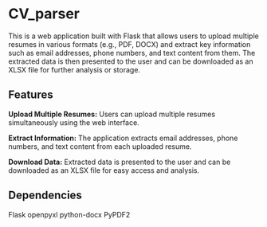 # CV_parser

This is a web application built with Flask that allows users to upload multiple resumes in various formats (e.g., PDF, DOCX) and extract key information such as email addresses, phone numbers, and text content from them. The extracted data is then presented to the user and can be downloaded as an XLSX file for further analysis or storage.

## Features
**Upload Multiple Resumes:** Users can upload multiple resumes simultaneously using the web interface.

**Extract Information:** The application extracts email addresses, phone numbers, and text content from each uploaded resume.

**Download Data:** Extracted data is presented to the user and can be downloaded as an XLSX file for easy access and analysis.

## Dependencies
Flask
openpyxl
python-docx
PyPDF2
